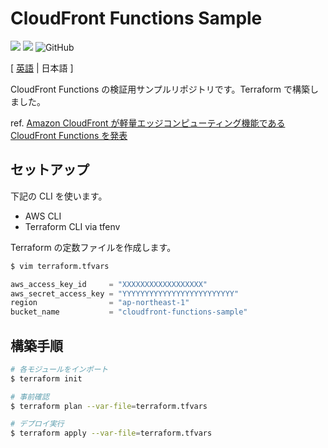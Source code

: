 # CloudFront Functions Sample

![](https://img.shields.io/badge/Terraform%20version-0.13.0-blue?logo=terraform)
![](https://img.shields.io/badge/provider-aws-orange?logo=amazon-aws)
![GitHub](https://img.shields.io/github/license/ysmtegsr/cloudfront-functions-sample)

[ [英語](https://github.com/ysmtegsr/cloudfront-functions-sample) | 日本語 ]

CloudFront Functions の検証用サンプルリポジトリです。Terraform で構築しました。

ref. [Amazon CloudFront が軽量エッジコンピューティング機能である CloudFront Functions を発表](https://aws.amazon.com/jp/about-aws/whats-new/2021/05/cloudfront-functions/)

## セットアップ

下記の CLI を使います。

- AWS CLI
- Terraform CLI via tfenv

Terraform の定数ファイルを作成します。

```sh
$ vim terraform.tfvars
```

```terraform.tfvars
aws_access_key_id     = "XXXXXXXXXXXXXXXXXX"
aws_secret_access_key = "YYYYYYYYYYYYYYYYYYYYYYYYY"
region                = "ap-northeast-1"
bucket_name           = "cloudfront-functions-sample"
```


## 構築手順

```sh
# 各モジュールをインポート
$ terraform init

# 事前確認
$ terraform plan --var-file=terraform.tfvars

# デプロイ実行
$ terraform apply --var-file=terraform.tfvars
```
